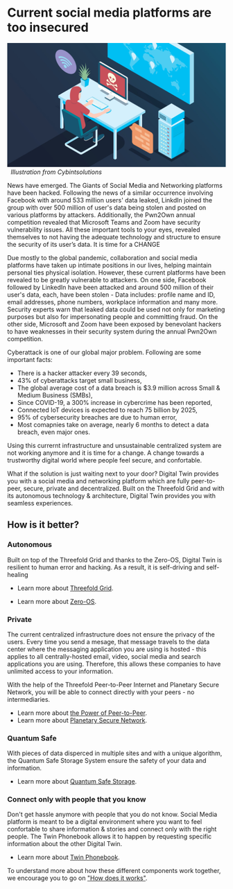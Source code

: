# Current social media platforms are too insecured

![](img/cyber_security.jpeg) 
*Illustration from Cybintsolutions*

News have emerged. The Giants of Social Media and Networking platforms have been hacked. Following the news of a similar occurrence involving Facebook with around 533 million users' data leaked, LinkdIn joined the group with over 500 million of user's data being stolen and posted on various platforms by attackers. Additionally, the Pwn2Own annual competition revealed that Microsoft Teams and Zoom have security vulnerability issues. All these important tools to your eyes, revealed themselves to not having the adequate technology and structure to ensure the security of its user’s data. It is  time for a CHANGE 

Due mostly to the global pandemic, collaboration and social media platforms have taken up intimate positions in our lives, helping maintain personal ties physical isolation. However, these current platforms have been revealed to be greatly vulnerable to attackers. On one side, Facebook followed by LinkedIn have been attacked and around 500 million of their user's data, each, have been stolen - Data includes: profile name and ID, email addresses, phone numbers, workplace information and many more. Security experts warn that leaked data could be used not only for marketing purposes but also for impersonating people and committing fraud. On the other side, Microsoft and Zoom have been exposed by benevolant hackers to have weaknesses in their security system during the annual Pwn2Own competition. 

Cyberattack is one of our global major problem. Following are some important facts: 
- There is a hacker attacker every 39 seconds, 
- 43% of cyberattacks target small business, 
- The global average cost of a data breach is $3.9 million across Small & Medium Business (SMBs),
- Since COVID-19, a 300% increase in cybercrime has been reported, 
- Connected IoT devices is expected to reach 75 billion by 2025, 
- 95% of cybersecurity breaches are due to human error, 
- Most comapnies take on average, nearly 6 months to detect a data breach, even major ones. 

Using this currernt infrastructure and unsustainable centralized system are not working anymore and it is time for a change. A change towards a trustworthy digital world where people feel secure, and confortable. 

What if the solution is just waiting next to your door? Digital Twin provides you with a social media and networking platform which are fully peer-to-peer, secure, private and decentralized. Built on the Threefold Grid and with its autonomous technology & architecture, Digital Twin provides you with seamless experiences.

## How is it better? 

### Autonomous 

Built on top of the Threefold Grid and thanks to the Zero-OS, Digital Twin is resilient to human error and hacking. As a result, it is self-driving and self-healing 

- Learn more about [Threefold Grid](twin_architecture).

- Learn more about [Zero-OS](threefold:zos).

### Private 

The current centralized infrastructure does not ensure the privacy of the users. Every time you send a mesage, that message travels to the data center where the messaging application you are using is hosted - this applies to all centrally-hosted email, video, social media and search applications you are using. Therefore, this allows these companies to have unlimited access to your information. 

With the help of the Threefold Peer-to-Peer Internet and Planetary Secure Network, you will be able to connect directly with your peers - no intermediaries. 

- Learn more about [the Power of Peer-to-Peer](power_of_p2p).
- Learn more about [Planetary Secure Network](planetary_secure_network).

### Quantum Safe

With pieces of data disperced in multiple sites and with a unique algorithm, the Quantum Safe Storage System ensure the safety of your data and information. 

- Learn more about [Quantum Safe Storage](qsstoragesystem).

### Connect only with people that you know 

Don't get hassle anymore with people that you do not know. Social Media platform is meant to be a digital environment where you want to feel confortable to share information & stories and connect only with the right people. The Twin Phonebook allows it to happen by requesting specific information about the other Digital Twin. 

- Learn more about [Twin Phonebook](phonebook).

To understand more about how these different components work together, we encourage you to go on ["How does it works"](howdoesitwork). 



